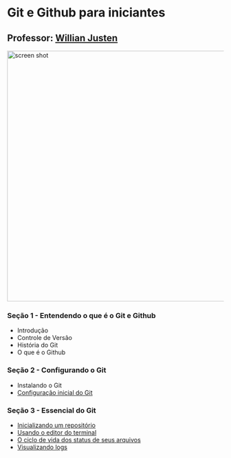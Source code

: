 # Git e Github para iniciantes #

## Professor: [Willian Justen](https://github.com/willianjusten) ##

<img width="584" alt="screen shot" src="https://github.com/deppbrazil/course-git-e-github-para-iniciantes/blob/master/dist/assets/git-mais-github.png">

### Seção 1 - Entendendo o que é o Git e Github ###
* Introdução
* Controle de Versão
* História do Git
* O que é o Github

### Seção 2 - Configurando o Git ###
* Instalando o Git
* [Configuração inicial do Git](https://github.com/deppbrazil/course-git-e-github-para-iniciantes/blob/master/configuracao-inicial-do-git.md)

### Seção 3 - Essencial do Git ###
* [Inicializando um repositório](https://github.com/deppbrazil/course-git-e-github-para-iniciantes/blob/master/inicializando-um-repositorio.md)
* [Usando o editor do terminal](https://github.com/deppbrazil/course-git-e-github-para-iniciantes/blob/master/usando-o-editor-do-terminal.md)
* [O ciclo de vida dos status de seus arquivos](https://github.com/deppbrazil/course-git-e-github-para-iniciantes/blob/master/o-ciclo-de-vida-dos-status-de-seus-arquivos.md)
* [Visualizando logs](https://github.com/deppbrazil/course-git-e-github-para-iniciantes/blob/master/visualizando-logs.md)